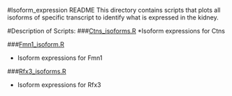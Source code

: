 #Isoform_expression README
This directory contains scripts that plots all isoforms of specific transcript to identify what is expressed in the kidney.

#Description of Scripts:
###[Ctns_isoforms.R](https://github.com/TheJacksonLaboratory/1415-Col4a5xDO-Project/blob/master/RNA_seq/Isoform_expression/Ctns_isoforms.R)
*Isoform expressions for Ctns

###[Fmn1_isoform.R](https://github.com/TheJacksonLaboratory/1415-Col4a5xDO-Project/blob/master/RNA_seq/Isoform_expression/Fmn1_isoform.R)
* Isoform expressions for Fmn1

###[Rfx3_isoforms.R](https://github.com/TheJacksonLaboratory/1415-Col4a5xDO-Project/blob/master/RNA_seq/Isoform_expression/Rfx3_isoforms.R)
* Isoform expressions for Rfx3
